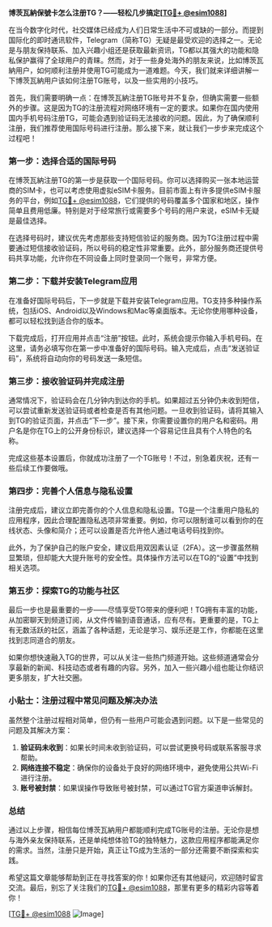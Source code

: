**博茨瓦納保號卡怎么注册TG？——轻松几步搞定[[TG💪+ @esim1088](https://t.me/s/esim1088)]**

在当今数字化时代，社交媒体已经成为人们日常生活中不可或缺的一部分。而提到国际化的即时通讯软件，Telegram（简称TG）无疑是最受欢迎的选择之一。无论是与朋友保持联系、加入兴趣小组还是获取最新资讯，TG都以其强大的功能和隐私保护赢得了全球用户的青睐。然而，对于一些身处海外的朋友来说，比如博茨瓦納用户，如何顺利注册并使用TG可能成为一道难题。今天，我们就来详细讲解一下博茨瓦納用户该如何注册TG账号，以及一些实用的小技巧。

首先，我们需要明确一点：在博茨瓦納注册TG账号并不复杂，但确实需要一些额外的步骤。这是因为TG的注册流程对网络环境有一定的要求。如果你在国内使用国内手机号码注册TG，可能会遇到验证码无法接收的问题。因此，为了确保顺利注册，我们推荐使用国际号码进行注册。那么接下来，就让我们一步步来完成这个过程吧！

### 第一步：选择合适的国际号码

在博茨瓦納注册TG的第一步是获取一个国际号码。你可以选择购买一张本地运营商的SIM卡，也可以考虑使用虚拟eSIM卡服务。目前市面上有许多提供eSIM卡服务的平台，例如[TG💪+ @esim1088](https://t.me/s/esim1088)，它们提供的号码覆盖多个国家和地区，操作简单且费用低廉。特别是对于经常旅行或需要多个号码的用户来说，eSIM卡无疑是最佳选择。

在选择号码时，建议优先考虑那些支持短信验证的服务商。因为TG注册过程中需要通过短信接收验证码，所以号码的稳定性非常重要。此外，部分服务商还提供号码共享功能，允许你在不同设备上同时登录同一个账号，非常方便。

### 第二步：下载并安装Telegram应用

在准备好国际号码后，下一步就是下载并安装Telegram应用。TG支持多种操作系统，包括iOS、Android以及Windows和Mac等桌面版本。无论你使用哪种设备，都可以轻松找到适合你的版本。

下载完成后，打开应用并点击“注册”按钮。此时，系统会提示你输入手机号码。在这里，请务必填写你在第一步中准备好的国际号码。输入完成后，点击“发送验证码”，系统将自动向你的号码发送一条短信。

### 第三步：接收验证码并完成注册

通常情况下，验证码会在几分钟内到达你的手机。如果超过五分钟仍未收到短信，可以尝试重新发送验证码或者检查是否有其他问题。一旦收到验证码，请将其输入到TG的验证页面，并点击“下一步”。接下来，你需要设置你的用户名和密码。用户名是你在TG上的公开身份标识，建议选择一个容易记住且具有个人特色的名称。

完成这些基本设置后，你就成功注册了一个TG账号！不过，别急着庆祝，还有一些后续工作要做哦。

### 第四步：完善个人信息与隐私设置

注册完成后，建议立即完善你的个人信息和隐私设置。TG是一个注重用户隐私的应用程序，因此合理配置隐私选项非常重要。例如，你可以限制谁可以看到你的在线状态、头像和简介；还可以设置是否允许他人通过电话号码找到你。

此外，为了保护自己的账户安全，建议启用双因素认证（2FA）。这一步骤虽然稍显繁琐，但却能大大提升账号的安全性。具体操作方法可以在TG的“设置”中找到相关选项。

### 第五步：探索TG的功能与社区

最后一步也是最重要的一步——尽情享受TG带来的便利吧！TG拥有丰富的功能，从加密聊天到频道订阅，从文件传输到语音通话，应有尽有。更重要的是，TG上有无数活跃的社区，涵盖了各种话题，无论是学习、娱乐还是工作，你都能在这里找到志同道合的朋友。

如果你想快速融入TG的世界，可以从关注一些热门频道开始。这些频道通常会分享最新的新闻、科技动态或者有趣的内容。另外，加入一些兴趣小组也能让你结识更多朋友，扩大社交圈。

### 小贴士：注册过程中常见问题及解决办法

虽然整个注册过程相对简单，但仍有一些用户可能会遇到问题。以下是一些常见的问题及其解决方案：

1. **验证码未收到**：如果长时间未收到验证码，可以尝试更换号码或联系客服寻求帮助。
2. **网络连接不稳定**：确保你的设备处于良好的网络环境中，避免使用公共Wi-Fi进行注册。
3. **账号被封禁**：如果误操作导致账号被封禁，可以通过TG官方渠道申诉解封。

### 总结

通过以上步骤，相信每位博茨瓦納用户都能顺利完成TG账号的注册。无论你是想与海外亲友保持联系，还是单纯想体验TG的独特魅力，这款应用程序都能满足你的需求。当然，注册只是开始，真正让TG成为生活的一部分还需要不断探索和实践。

希望这篇文章能够帮助到正在寻找答案的你！如果你还有其他疑问，欢迎随时留言交流。最后，别忘了关注我们的[TG💪+ @esim1088](https://t.me/s/esim1088)，那里有更多的精彩内容等着你！

[[TG💪+ @esim1088](https://t.me/s/esim1088) ![Image](https://i.postimg.cc/4NQfJmqS/Snipaste-2025-05-13-00-14-12.png)]